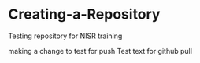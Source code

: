 # Creating-a-Repository
Testing repository for NISR training

making a change to test for push
Test text for github pull
